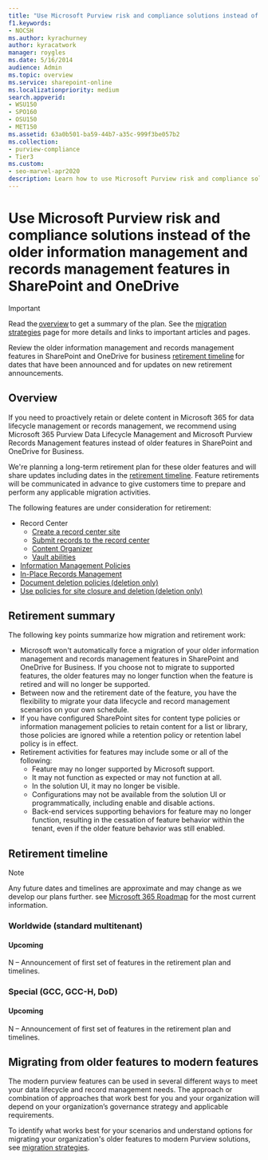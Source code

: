 ```yaml
---
title: "Use Microsoft Purview risk and compliance solutions instead of the older information management and records management features in SharePoint and OneDrive"
f1.keywords:
- NOCSH
ms.author: kyrachurney
author: kyracatwork
manager: roygles
ms.date: 5/16/2014
audience: Admin
ms.topic: overview
ms.service: sharepoint-online
ms.localizationpriority: medium
search.appverid:
- WSU150
- SPO160
- OSU150
- MET150
ms.assetid: 63a0b501-ba59-44b7-a35c-999f3be057b2
ms.collection:
- purview-compliance
- Tier3
ms.custom:
- seo-marvel-apr2020
description: Learn how to use Microsoft Purview risk and compliance solutions instead of the older information management and records management features in SharePoint and OneDrive.
---
```


# Use Microsoft Purview risk and compliance solutions instead of the older information management and records management features in SharePoint and OneDrive


> [!IMPORTANT]
> Read the [overview](#overview) to get a summary of the plan. See the [migration strategies](migration-strategies.md) page for more details and links to important articles and pages. 
>
>Review the older information management and records management features in SharePoint and OneDrive for business [retirement timeline](#retirement-timeline) for dates that have been announced and for updates on new retirement announcements.

## Overview

If you need to proactively retain or delete content in Microsoft 365 for data lifecycle management or records management, we recommend using Microsoft 365 Purview Data Lifecycle Management and Microsoft Purview Records Management features instead of older features in SharePoint and OneDrive for Business. 

We're planning a long-term retirement plan for these older features and will share updates including dates in the [retirement timeline](#retirement-timeline). Feature retirements will be communicated in advance to give customers time to prepare and perform any applicable migration activities. 

The following features are under consideration for retirement: 

- Record Center 
    - [Create a record center site ](https://support.microsoft.com/en-us/office/create-a-records-center-6bf1488b-62a8-486c-90dd-54b6bcce4b3a#:~:text=You%20need%20to%20take%20the%20following%20steps%20to,on%20the%20Records%20Center%20site.%20...%20See%20More.)
    - [Submit records to the record center](https://support.microsoft.com/en-us/office/introduction-to-the-records-center-bae6ca5a-7b19-40e0-b433-e3613a747c2c) 
    - [Content Organizer](https://support.microsoft.com/en-us/office/configure-the-content-organizer-to-route-documents-b0875658-69bc-4f48-addb-e3c5f01f2d9a#:~:text=Each%20time%20that%20a%20document,in%20a%20different%20site%20collection.) 
    - [Vault abilities](https://support.microsoft.com/en-us/office/introduction-to-the-records-center-bae6ca5a-7b19-40e0-b433-e3613a747c2c)
- [Information Management Policies](intro-to-info-mgmt-policies.md) 
- [In-Place Records Management](https://support.microsoft.com/en-us/office/configuring-in-place-records-management-7707a878-780c-4be6-9cb0-9718ecde050a?ui=en-us&rs=en-us&ad=us) 
- [Document deletion policies (deletion only) ](https://support.microsoft.com/en-us/office/create-a-document-deletion-policy-in-sharepoint-server-2016-4fe26e19-4849-4eb9-a044-840ab47458ff?ui=en-us&rs=en-us&ad=us)
- [Use policies for site closure and deletion (deletion only)](https://support.microsoft.com/en-us/office/use-policies-for-site-closure-and-deletion-a8280d82-27fd-48c5-9adf-8a5431208ba5)

## Retirement summary

The following key points summarize how migration and retirement work: 

- Microsoft won't automatically force a migration of your older information management and records management features in SharePoint and OneDrive for Business. If you choose not to migrate to supported features, the older features may no longer function when the feature is retired and will no longer be supported.  
- Between now and the retirement date of the feature, you have the flexibility to migrate your data lifecycle and record management scenarios on your own schedule. 
- If you have configured SharePoint sites for content type policies or information management policies to retain content for a list or library, those policies are ignored while a retention policy or retention label policy is in effect. 
- Retirement activities for features may include some or all of the following: 
    - Feature may no longer supported by Microsoft support. 
    - It may not function as expected or may not function at all. 
    - In the solution UI, it may no longer be visible. 
    - Configurations may not be available from the solution UI or programmatically, including enable and disable actions. 
    - Back-end services supporting behaviors for feature may no longer function, resulting in the cessation of feature behavior within the tenant, even if the older feature behavior was still enabled. 
    
## Retirement timeline 
> [!NOTE]
> Any future dates and timelines are approximate and may change as we develop our plans further. see [Microsoft 365 Roadmap](https://www.microsoft.com/en-us/microsoft-365/roadmap?filters=) for the most current information.

### Worldwide (standard multitenant) 

#### Upcoming 

N – Announcement of first set of features in the retirement plan and timelines. 

### Special (GCC, GCC-H, DoD) 

#### Upcoming 

N  – Announcement of first set of features in the retirement plan and timelines.

## Migrating from older features to modern features

The modern purview features can be used in several different ways to meet your data lifecycle and record management needs. The approach or combination of approaches that work best for you and your organization will depend on your organization’s governance strategy and applicable requirements. 

To identify what works best for your scenarios and understand options for migrating your organization's older features to modern Purview solutions, see [migration strategies](migration-strategies.md). 

